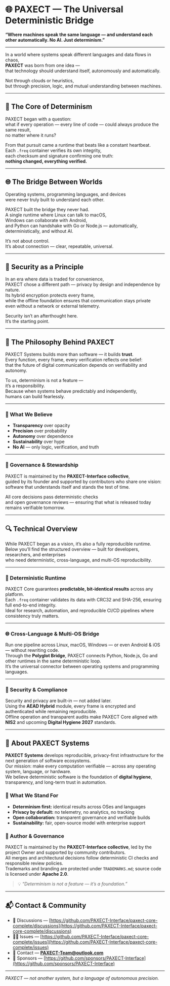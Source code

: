 # 🌐 PAXECT — The Universal Deterministic Bridge  
**“Where machines speak the same language — and understand each other automatically. No AI. Just determinism.”**

---

In a world where systems speak different languages and data flows in chaos,  
**PAXECT** was born from one idea —  
that technology should understand itself, autonomously and automatically.  

Not through clouds or heuristics,  
but through precision, logic, and mutual understanding between machines.

---

## 🧩 The Core of Determinism  
PAXECT began with a question:  
what if every operation — every line of code — could always produce the same result,  
no matter where it runs?  

From that pursuit came a runtime that beats like a constant heartbeat.  
Each `.freq` container verifies its own integrity,  
each checksum and signature confirming one truth:  
**nothing changed, everything verified.**

---

## 🌐 The Bridge Between Worlds  
Operating systems, programming languages, and devices  
were never truly built to understand each other.  

PAXECT built the bridge they never had.  
A single runtime where Linux can talk to macOS,  
Windows can collaborate with Android,  
and Python can handshake with Go or Node.js — automatically, deterministically, and without AI.  

It’s not about control.  
It’s about connection — clear, repeatable, universal.

---

## 🔐 Security as a Principle  
In an era where data is traded for convenience,  
PAXECT chose a different path — privacy by design and independence by nature.  
Its hybrid encryption protects every frame,  
while the offline foundation ensures that communication stays private  
even without a network or external telemetry.  

Security isn’t an afterthought here.  
It’s the starting point.

---

## 🧠 The Philosophy Behind PAXECT  
PAXECT Systems builds more than software — it builds **trust**.  
Every function, every frame, every verification reflects one belief:  
that the future of digital communication depends on verifiability and autonomy.  

To us, determinism is not a feature —  
it’s a responsibility.  
Because when systems behave predictably and independently,  
humans can build fearlessly.

---

### 🌱 What We Believe  
- **Transparency** over opacity  
- **Precision** over probability  
- **Autonomy** over dependence  
- **Sustainability** over hype  
- **No AI** — only logic, verification, and truth  

---

### 🧾 Governance & Stewardship  
PAXECT is maintained by the **PAXECT-Interface collective**,  
guided by its founder and supported by contributors who share one vision:  
software that understands itself and stands the test of time.  

All core decisions pass deterministic checks  
and open governance reviews — ensuring that what is released today  
remains verifiable tomorrow.

---

## 🔍 Technical Overview  
While PAXECT began as a vision, it’s also a fully reproducible runtime.  
Below you’ll find the structured overview — built for developers, researchers, and enterprises  
who need deterministic, cross-language, and multi-OS reproducibility.

---

### 🧩 Deterministic Runtime  
PAXECT Core guarantees **predictable, bit-identical results** across any platform.  
Each `.freq` container validates its data with CRC32 and SHA-256, ensuring full end-to-end integrity.  
Ideal for research, automation, and reproducible CI/CD pipelines where consistency truly matters.

---

### 🌐 Cross-Language & Multi-OS Bridge  
Run one pipeline across Linux, macOS, Windows — or even Android & iOS — without rewriting code.  
Through the **Polyglot Bridge**, PAXECT connects Python, Node.js, Go and other runtimes in the same deterministic loop.  
It’s the universal connector between operating systems and programming languages.

---

### 🔐 Security & Compliance  
Security and privacy are built-in — not added later.  
Using the **AEAD Hybrid** module, every frame is encrypted and authenticated while remaining reproducible.  
Offline operation and transparent audits make PAXECT Core aligned with **NIS2** and upcoming **Digital Hygiene 2027** standards.

---

## 🧠 About PAXECT Systems  
**PAXECT Systems** develops reproducible, privacy-first infrastructure for the next generation of software ecosystems.  
Our mission: make every computation verifiable — across any operating system, language, or hardware.  
We believe deterministic software is the foundation of **digital hygiene**, transparency, and long-term trust in automation.

### 🧩 What We Stand For  
- **Determinism first:** identical results across OSes and languages  
- **Privacy by default:** no telemetry, no analytics, no tracking  
- **Open collaboration:** transparent governance and verifiable builds  
- **Sustainability:** fair, open-source model with enterprise support  

### 🧾 Author & Governance  
PAXECT is maintained by the **PAXECT-Interface collective**, led by the project Owner and supported by community contributors.  
All merges and architectural decisions follow deterministic CI checks and responsible review policies.  
Trademarks and branding are protected under `TRADEMARKS.md`; source code is licensed under **Apache 2.0**.

> 💡 *“Determinism is not a feature — it’s a foundation.”*

---

## 📬 Contact & Community  
- 💬 Discussions — [https://github.com/PAXECT-Interface/paxect-core-complete/discussions](https://github.com/PAXECT-Interface/paxect-core-complete/discussions)  
- 🧑‍💻 Issues — [https://github.com/PAXECT-Interface/paxect-core-complete/issues](https://github.com/PAXECT-Interface/paxect-core-complete/issues)  
- 📧 Contact — **PAXECT-Team@outlook.com**  
- 💠 Sponsors — [https://github.com/sponsors/PAXECT-Interface](https://github.com/sponsors/PAXECT-Interface)

---

*PAXECT — not another system, but a language of autonomous precision.*

